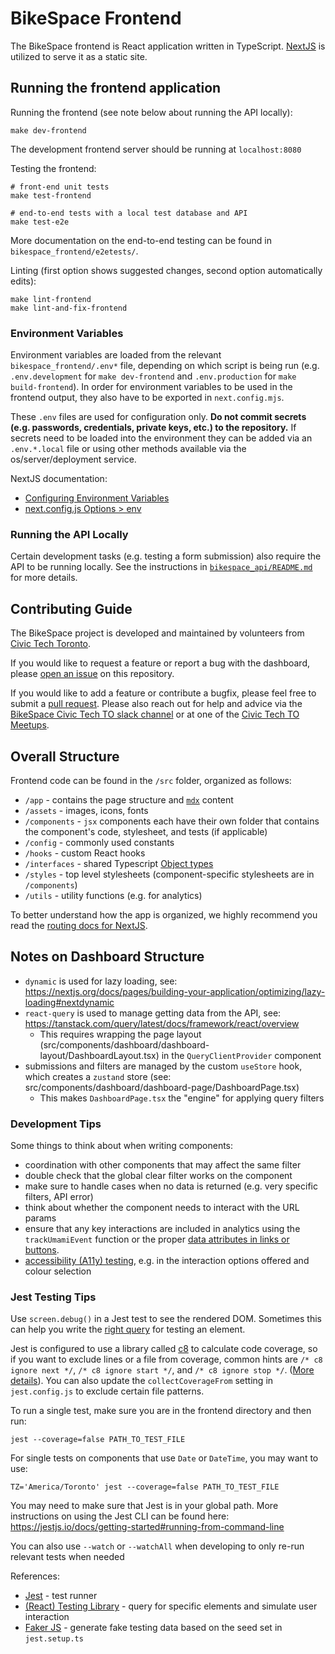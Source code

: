 # BikeSpace Frontend

The BikeSpace frontend is React application written in TypeScript. [NextJS](https://nextjs.org/) is utilized to serve it as a static site.


## Running the frontend application

Running the frontend (see note below about running the API locally):
```shell
make dev-frontend
```

The development frontend server should be running at `localhost:8080`

Testing the frontend:
```shell
# front-end unit tests
make test-frontend

# end-to-end tests with a local test database and API
make test-e2e
```

More documentation on the end-to-end testing can be found in `bikespace_frontend/e2etests/`.

Linting (first option shows suggested changes, second option automatically edits):
```shell
make lint-frontend
make lint-and-fix-frontend
```

### Environment Variables

Environment variables are loaded from the relevant `bikespace_frontend/.env*` file, depending on which script is being run (e.g. `.env.development` for `make dev-frontend` and `.env.production` for `make build-frontend`). In order for environment variables to be used in the frontend output, they also have to be exported in `next.config.mjs`.

These `.env` files are used for configuration only. **Do not commit secrets (e.g. passwords, credentials, private keys, etc.) to the repository.** If secrets need to be loaded into the environment they can be added via an `.env.*.local` file or using other methods available via the os/server/deployment service.

NextJS documentation: 

- [Configuring Environment Variables](https://nextjs.org/docs/pages/building-your-application/configuring/environment-variables)
- [next.config.js Options > env](https://nextjs.org/docs/pages/api-reference/next-config-js/env)


### Running the API Locally

Certain development tasks (e.g. testing a form submission) also require the API to be running locally. See the instructions in [`bikespace_api/README.md`](https://github.com/bikespace/bikespace/blob/main/bikespace_api/README.md) for more details.


## Contributing Guide

The BikeSpace project is developed and maintained by volunteers from [Civic Tech Toronto](http://civictech.ca/).

If you would like to request a feature or report a bug with the dashboard, please [open an issue](https://github.com/bikespace/bikespace/issues) on this repository.

If you would like to add a feature or contribute a bugfix, please feel free to submit a [pull request](https://docs.github.com/en/pull-requests/collaborating-with-pull-requests/proposing-changes-to-your-work-with-pull-requests/about-pull-requests). Please also reach out for help and advice via the [BikeSpace Civic Tech TO slack channel](http://link.civictech.ca/slack) or at one of the [Civic Tech TO Meetups](https://www.meetup.com/civic-tech-toronto/).


## Overall Structure

Frontend code can be found in the `/src` folder, organized as follows:

- `/app` - contains the page structure and [`mdx`](https://mdxjs.com/) content
- `/assets` - images, icons, fonts
- `/components` - `jsx` components each have their own folder that contains the component's code, stylesheet, and tests (if applicable)
- `/config` - commonly used constants
- `/hooks` - custom React hooks
- `/interfaces` - shared Typescript [Object types](https://www.typescriptlang.org/docs/handbook/2/objects.html)
- `/styles` - top level stylesheets (component-specific stylesheets are in `/components`)
- `/utils` - utility functions (e.g. for analytics)


To better understand how the app is organized, we highly recommend you read the [routing docs for NextJS](https://nextjs.org/docs/app/building-your-application/routing).


## Notes on Dashboard Structure

- `dynamic` is used for lazy loading, see: https://nextjs.org/docs/pages/building-your-application/optimizing/lazy-loading#nextdynamic
- `react-query` is used to manage getting data from the API, see: https://tanstack.com/query/latest/docs/framework/react/overview
  - This requires wrapping the page layout (src/components/dashboard/dashboard-layout/DashboardLayout.tsx) in the `QueryClientProvider` component
- submissions and filters are managed by the custom `useStore` hook, which creates a `zustand` store (see: src/components/dashboard/dashboard-page/DashboardPage.tsx)
  - This makes `DashboardPage.tsx` the "engine" for applying query filters


### Development Tips

Some things to think about when writing components:

- coordination with other components that may affect the same filter
- double check that the global clear filter works on the component
- make sure to handle cases when no data is returned (e.g. very specific filters, API error)
- think about whether the component needs to interact with the URL params
- ensure that any key interactions are included in analytics using the `trackUmamiEvent` function or the proper [data attributes in links or buttons](https://umami.is/docs/track-events).
- [accessibility (A11y) testing](https://developer.mozilla.org/en-US/docs/Web/Accessibility), e.g. in the interaction options offered and colour selection


### Jest Testing Tips

Use `screen.debug()` in a Jest test to see the rendered DOM. Sometimes this can help you write the [right query](https://testing-library.com/docs/queries/about) for testing an element.

Jest is configured to use a library called [c8](https://github.com/bcoe/c8) to calculate code coverage, so if you want to exclude lines or a file from coverage, common hints are `/* c8 ignore next */`, `/* c8 ignore start */`, and `/* c8 ignore stop */`. ([More details](https://github.com/bcoe/c8#ignoring-uncovered-lines-functions-and-blocks)). You can also update the `collectCoverageFrom` setting in `jest.config.js` to exclude certain file patterns.

To run a single test, make sure you are in the frontend directory and then run:

```shell
jest --coverage=false PATH_TO_TEST_FILE
```

For single tests on components that use `Date` or `DateTime`, you may want to use:

```shell
TZ='America/Toronto' jest --coverage=false PATH_TO_TEST_FILE
```

You may need to make sure that Jest is in your global path. More instructions on using the Jest CLI can be found here: https://jestjs.io/docs/getting-started#running-from-command-line

You can also use `--watch` or `--watchAll` when developing to only re-run relevant tests when needed

References:

- [Jest](https://jestjs.io/docs/getting-started) - test runner
- [(React) Testing Library](https://testing-library.com/docs/) - query for specific elements and simulate user interaction
- [Faker JS](https://fakerjs.dev/) - generate fake testing data based on the seed set in `jest.setup.ts`
